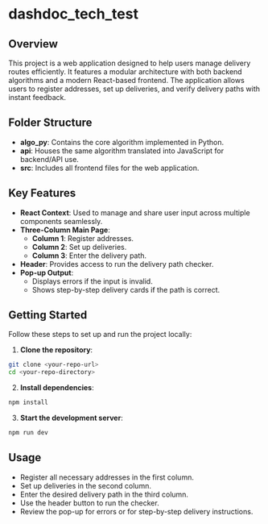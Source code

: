 # dashdoc_tech_test

## Overview

This project is a web application designed to help users manage delivery routes efficiently. It features a modular architecture with both backend algorithms and a modern React-based frontend. The application allows users to register addresses, set up deliveries, and verify delivery paths with instant feedback.

## Folder Structure

- **algo_py**: Contains the core algorithm implemented in Python.
- **api**: Houses the same algorithm translated into JavaScript for backend/API use.
- **src**: Includes all frontend files for the web application.


## Key Features

- **React Context**: Used to manage and share user input across multiple components seamlessly.
- **Three-Column Main Page**:
    - **Column 1**: Register addresses.
    - **Column 2**: Set up deliveries.
    - **Column 3**: Enter the delivery path.
- **Header**: Provides access to run the delivery path checker.
- **Pop-up Output**:
    - Displays errors if the input is invalid.
    - Shows step-by-step delivery cards if the path is correct.


## Getting Started

Follow these steps to set up and run the project locally:

1. **Clone the repository**:

```bash
git clone <your-repo-url>
cd <your-repo-directory>
```

2. **Install dependencies**:

```bash
npm install
```

3. **Start the development server**:

```bash
npm run dev
```


## Usage

- Register all necessary addresses in the first column.
- Set up deliveries in the second column.
- Enter the desired delivery path in the third column.
- Use the header button to run the checker.
- Review the pop-up for errors or for step-by-step delivery instructions.